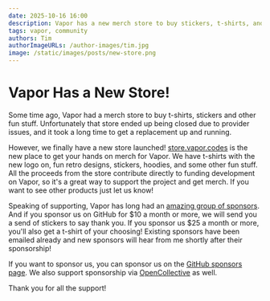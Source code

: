 ```yaml
---
date: 2025-10-16 16:00
description: Vapor has a new merch store to buy stickers, t-shirts, and more! 
tags: vapor, community
authors: Tim
authorImageURLs: /author-images/tim.jpg
image: /static/images/posts/new-store.png
---
```

# Vapor Has a New Store!

Some time ago, Vapor had a merch store to buy t-shirts, stickers and other fun stuff. Unfortunately that store ended up being closed due to provider issues, and it took a long time to get a replacement up and running.

However, we finally have a new store launched! [store.vapor.codes](https://store.vapor.codes) is the new place to get your hands on merch for Vapor. We have t-shirts with the new logo on, fun retro designs, stickers, hoodies, and some other fun stuff. All the proceeds from the store contribute directly to funding development on Vapor, so it's a great way to support the project and get merch. If you want to see other products just let us know!

Speaking of supporting, Vapor has long had an [amazing group of sponsors](https://github.com/sponsors/vapor). And if you sponsor us on GitHub for $10 a month or more, we will send you a send of stickers to say thank you. If you sponsor us $25 a month or more, you'll also get a t-shirt of your choosing! Existing sponsors have been emailed already and new sponsors will hear from me shortly after their sponsorship!

If you want to sponsor us, you can sponsor us on the [GitHub sponsors page](https://github.com/sponsors/vapor). We also support sponsorship via [OpenCollective](https://opencollective.com/vapor) as well.

Thank you for all the support!